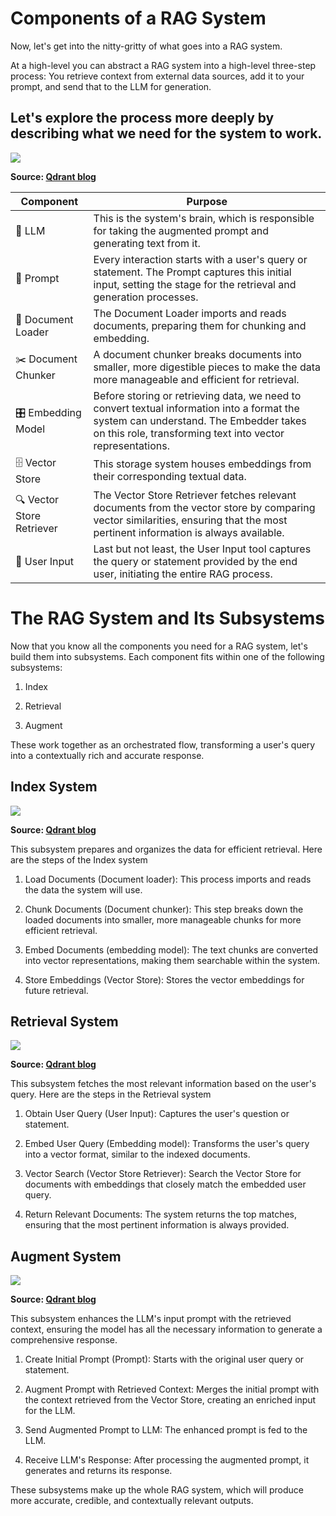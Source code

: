 # Components of a RAG System

Now, let's get into the nitty-gritty of what goes into a RAG system.

At a high-level you can abstract a RAG system into a high-level three-step process: You retrieve context from external data sources, add it to your prompt, and send that to the LLM for generation.

## Let's explore the process more deeply by describing what we need for the system to work.

<img src="https://qdrant.tech/articles_data/what-is-rag-in-ai/how-rag-works.jpg">

**Source: [Qdrant blog](https://qdrant.tech/articles/what-is-rag-in-ai/)**

| Component | Purpose |
|-----------|---------|
| 🧠 LLM | This is the system's brain, which is responsible for taking the augmented prompt and generating text from it. |
| 📩 Prompt | Every interaction starts with a user's query or statement. The Prompt captures this initial input, setting the stage for the retrieval and generation processes. |
| 📂 Document Loader | The Document Loader imports and reads documents, preparing them for chunking and embedding. |
| ✂️ Document Chunker | A document chunker breaks documents into smaller, more digestible pieces to make the data more manageable and efficient for retrieval. |
| 🎛️ Embedding Model | Before storing or retrieving data, we need to convert textual information into a format the system can understand. The Embedder takes on this role, transforming text into vector representations. |
| 🗄️ Vector Store | This storage system houses embeddings from their corresponding textual data. |
| 🔍 Vector Store Retriever | The Vector Store Retriever fetches relevant documents from the vector store by comparing vector similarities, ensuring that the most pertinent information is always available. |
| 🙋 User Input | Last but not least, the User Input tool captures the query or statement provided by the end user, initiating the entire RAG process. |


# The RAG System and Its Subsystems

Now that you know all the components you need for a RAG system, let's build them into subsystems. Each component fits within one of the following subsystems:

1) Index

2) Retrieval

3) Augment

These work together as an orchestrated flow, transforming a user's query into a contextually rich and accurate response.

## Index System

<img src="https://qdrant.tech/articles_data/what-is-rag-in-ai/how-indexing-works.jpg">

**Source: [Qdrant blog](https://qdrant.tech/articles/what-is-rag-in-ai/)**

This subsystem prepares and organizes the data for efficient retrieval. Here are the steps of the Index system

1) Load Documents (Document loader): This process imports and reads the data the system will use.

2) Chunk Documents (Document chunker): This step breaks down the loaded documents into smaller, more manageable chunks for more efficient retrieval.

3) Embed Documents (embedding model): The text chunks are converted into vector representations, making them searchable within the system.

4) Store Embeddings (Vector Store): Stores the vector embeddings for future retrieval.

## Retrieval System

<img src="https://qdrant.tech/articles_data/what-is-rag-in-ai/how-retrieval-works.jpg">

**Source: [Qdrant blog](https://qdrant.tech/articles/what-is-rag-in-ai/)**

This subsystem fetches the most relevant information based on the user's query. Here are the steps in the Retrieval system

1) Obtain User Query (User Input): Captures the user's question or statement.

2) Embed User Query (Embedding model): Transforms the user's query into a vector format, similar to the indexed documents.

3) Vector Search (Vector Store Retriever): Search the Vector Store for documents with embeddings that closely match the embedded user query.

4) Return Relevant Documents: The system returns the top matches, ensuring that the most pertinent information is always provided.

## Augment System

<img src="https://qdrant.tech/articles_data/what-is-rag-in-ai/rag-system.jpg">

**Source: [Qdrant blog](https://qdrant.tech/articles/what-is-rag-in-ai/)**

This subsystem enhances the LLM's input prompt with the retrieved context, ensuring the model has all the necessary information to generate a comprehensive response.

1) Create Initial Prompt (Prompt): Starts with the original user query or statement.

2) Augment Prompt with Retrieved Context: Merges the initial prompt with the context retrieved from the Vector Store, creating an enriched input for the LLM.

3) Send Augmented Prompt to LLM: The enhanced prompt is fed to the LLM.

4) Receive LLM's Response: After processing the augmented prompt, it generates and returns its response.

These subsystems make up the whole RAG system, which will produce more accurate, credible, and contextually relevant outputs.